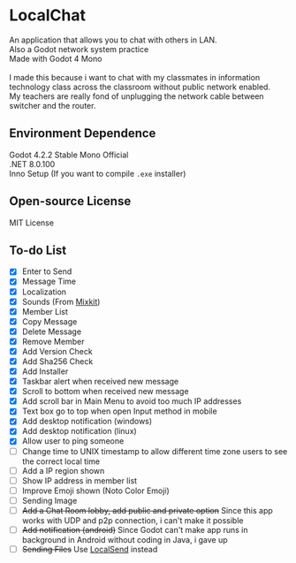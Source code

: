 # LocalChat
An application that allows you to chat with others in LAN.<br>
Also a Godot network system practice<br>
Made with Godot 4 Mono<br><br>
I made this because i want to chat with my classmates in information technology class across the classroom without public network enabled.<br>
My teachers are really fond of unplugging the network cable between switcher and the router.

## Environment Dependence
Godot 4.2.2 Stable Mono Official<br>
.NET 8.0.100<br>
Inno Setup (If you want to compile ```.exe``` installer)

## Open-source License
MIT License

## To-do List
- [x] Enter to Send
- [x] Message Time
- [x] Localization
- [x] Sounds (From [Mixkit](https://mixkit.co))
- [x] Member List
- [x] Copy Message
- [x] Delete Message
- [x] Remove Member
- [x] Add Version Check
- [x] Add Sha256 Check
- [x] Add Installer
- [x] Taskbar alert when received new message
- [x] Scroll to bottom when received new message
- [x] Add scroll bar in Main Menu to avoid too much IP addresses
- [x] Text box go to top when open Input method in mobile
- [x] Add desktop notification (windows)
- [x] Add desktop notification (linux)
- [x] Allow user to ping someone
- [ ] Change time to UNIX timestamp to allow different time zone users to see the correct local time
- [ ] Add a IP region shown
- [ ] Show IP address in member list
- [ ] Improve Emoji shown (Noto Color Emoji)
- [ ] Sending Image
- [ ] ~~Add a Chat Room lobby, add public and private option~~ Since this app works with UDP and p2p connection, i can't make it possible
- [ ] ~~Add notification (android)~~ Since Godot can't make app runs in background in Android without coding in Java, i gave up
- [ ] ~~Sending Files~~ Use [LocalSend](https://localsend.org) instead